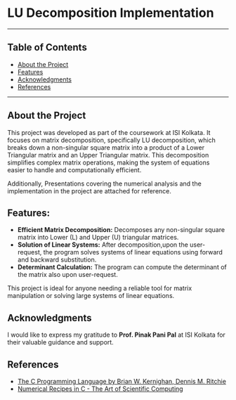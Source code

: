 # LU Decomposition Implementation 
--- 

## Table of Contents
- [About the Project](#about-the-project)
- [Features](#features)
- [Acknowledgments](#acknowledgments)
- [References](#references)

---

## About the Project

This project was developed as part of the coursework at ISI Kolkata. It focuses on matrix decomposition, specifically LU decomposition, which breaks down a non-singular square matrix into a product of a Lower Triangular matrix and an Upper Triangular matrix. This decomposition simplifies complex matrix operations, making the system of equations easier to handle and computationally efficient.

Additionally, Presentations covering the numerical analysis and the implementation in the project are attached for reference. 

## Features:
- **Efficient Matrix Decomposition:** Decomposes any non-singular square matrix into Lower (L) and Upper (U) triangular matrices.
- **Solution of Linear Systems:** After decomposition,upon the user-request, the program solves systems of linear equations using forward and backward substitution.
- **Determinant Calculation:** The program can compute the determinant of the matrix also upon user-request.

This project is ideal for anyone needing a reliable tool for matrix manipulation or solving large systems of linear equations.

## Acknowledgments

I would like to express my gratitude to **Prof. Pinak Pani Pal** at ISI Kolkata for their valuable guidance and support.

## References

- [The C Programming Language by Brian W. Kernighan, Dennis M. Ritchie](https://books.google.co.in/books/about/The_C_Programming_Language.html?id=FGkPBQAAQBAJ&redir_esc=y)
- [Numerical Recipes in C - The Art of Scientific Computing](https://www.grad.hr/nastava/gs/prg/NumericalRecipesinC.pdf)
